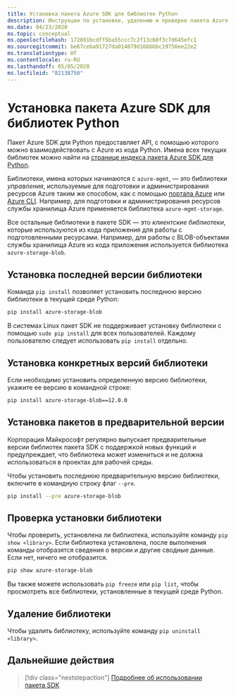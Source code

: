 ```yaml
---
title: Установка пакета Azure SDK для библиотек Python
description: Инструкции по установке, удалению и проверке пакета Azure SDK или библиотек Python с помощью pip. Эта статься содержит сведения об установке конкретных версий и предварительных версий пакетов.
ms.date: 04/23/2020
ms.topic: conceptual
ms.openlocfilehash: 172091bcdff5ba55ccc7c2f13c60f3c7d645efc1
ms.sourcegitcommit: be67ceba91727da014879d16bbbbc19756ee22e2
ms.translationtype: HT
ms.contentlocale: ru-RU
ms.lasthandoff: 05/05/2020
ms.locfileid: "82138750"
---
```

# <a name="install-azure-sdk-for-python-libraries"></a>Установка пакета Azure SDK для библиотек Python

Пакет Azure SDK для Python предоставляет API, с помощью которого можно взаимодействовать с Azure из кода Python. Имена всех текущих библиотек можно найти на [странице индекса пакета Azure SDK для Python](https://azure.github.io/azure-sdk/releases/latest/all/python.html).

Библиотеки, имена которых начинаются с `azure-mgmt`, — это библиотеки *управления*, используемые для подготовки и администрирования ресурсов Azure таким же способом, как с помощью [портала Azure](https://portal.azure.com) или [Azure CLI](/cli/azure/install-azure-cli). Например, для подготовки и администрирования ресурсов службы хранилища Azure применяется библиотека `azure-mgmt-storage`.

Все остальные библиотеки в пакете SDK — это *клиентские библиотеки*, которые используются из кода приложения для работы с подготовленными ресурсами. Например, для работы с BLOB-объектами службы хранилища Azure из кода приложения используется библиотека `azure-storage-blob`.

## <a name="install-the-latest-version-of-a-library"></a>Установка последней версии библиотеки

Команда `pip install` позволяет установить последнюю версию библиотеки в текущей среде Python:

```bash
pip install azure-storage-blob
```

В системах Linux пакет SDK не поддерживает установку библиотеки с помощью `sudo pip install` для всех пользователей. Каждому пользователю следует использовать `pip install` отдельно.

## <a name="install-specific-library-versions"></a>Установка конкретных версий библиотеки

Если необходимо установить определенную версию библиотеки, укажите ее версию в командной строке:

```bash
pip install azure-storage-blob==12.0.0
```

## <a name="install-preview-packages"></a>Установка пакетов в предварительной версии

Корпорация Майкрософт регулярно выпускает предварительные версии библиотек пакета SDK с поддержкой новых функций и предупреждает, что библиотека может измениться и не должна использоваться в проектах для рабочей среды.

Чтобы установить последнюю предварительную версию библиотеки, включите в командную строку флаг `--pre`.

```bash
pip install --pre azure-storage-blob
```

## <a name="verify-a-library-installation"></a>Проверка установки библиотеки

Чтобы проверить, установлена ли библиотека, используйте команду `pip show <library>`. Если библиотека установлена, после выполнения команды отобразятся сведения о версии и другие сводные данные. Если нет, ничего не отобразится.

```bash
pip show azure-storage-blob
```

Вы также можете использовать `pip freeze` или `pip list`, чтобы просмотреть все библиотеки, установленные в текущей среде Python.

## <a name="uninstall-a-library"></a>Удаление библиотеки

Чтобы удалить библиотеку, используйте команду `pip uninstall <library>`.

## <a name="next-steps"></a>Дальнейшие действия

> [!div class="nextstepaction"]
> [Подробнее об использовании пакета SDK](azure-sdk-get-started.yml)

